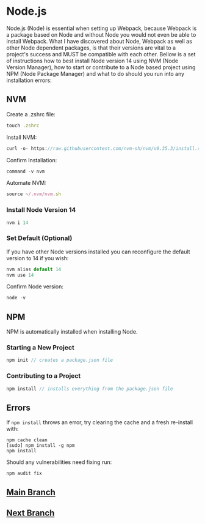 # Node.js
Node.js (Node) is essential when setting up Webpack, because Webpack is a package based on Node and without Node you would not even be able to install Webpack. What I have discovered about Node, Webpack as well as other Node dependent packages, is that their versions are vital to a project's success and MUST be compatible with each other. Bellow is a set of instructions how to best install Node version 14 using NVM (Node Version Manager), how to start or contribute to a Node based project using NPM (Node Package Manager) and what to do should you run into any installation errors:

## NVM
Create a .zshrc file:
```js
touch .zshrc
```
Install NVM:
```js
curl -o- https://raw.githubusercontent.com/nvm-sh/nvm/v0.35.3/install.sh | bash
```
Confirm Installation:
```js
command -v nvm
```
Automate NVM:
```js
source ~/.nvm/nvm.sh
```

### Install Node Version 14
```js
nvm i 14
```

### Set Default (Optional)
If you have other Node versions installed you can reconfigure the default version to 14 if you wish:
```js
nvm alias default 14
nvm use 14
```
Confirm Node version:
```js
node -v
```

## NPM
NPM is automatically installed when installing Node.</br>
### Starting a New Project
```js
npm init // creates a package.json file
```

### Contributing to a Project
```js
npm install // installs everything from the package.json file
```

## Errors
If `npm install` throws an error, try clearing the cache and a fresh re-install with:
```
npm cache clean 
[sudo] npm install -g npm 
npm install
```
Should any vulnerabilities need fixing run:
```
npm audit fix
```

## [Main Branch](https://github.com/michihodges/webpack-basics)
## [Next Branch](https://github.com/michihodges/webpack-basics/tree/02-express)
